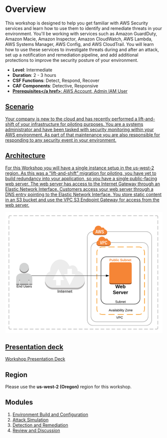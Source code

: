 # Overview

This workshop is designed to help you get familiar with AWS Security services and learn how to use them to identify and remediate threats in your environment.  You'll be working with services such as Amazon GuardDuty, Amazon Macie, Amazon Inspector, Amazon CloudWatch, AWS Lambda, AWS Systems Manager, AWS Config, and AWS CloudTrail. You will learn how to use these services to investigate threats during and after an attack, set up a notification and remediation pipeline, and  add additional protections to improve the security posture of your environment.

* **Level**: Intermediate
* **Duration**: 2 - 3 hours
* **CSF Functions**: Detect, Respond, Recover
* **CAF Components**: Detective, Responsive
* **<a href="https://awssecworkshops.com/getting-started/" target="_blank">Prerequisites</a href>**: AWS Account, Admin IAM User

## Scenario

Your company is new to the cloud and has recently performed a lift-and-shift of your infrastructure for piloting purposes.  You are a systems administrator and have been tasked with security monitoring within your AWS environment.  As part of that maintenance you are also responsible for responding to any security event in your environment.

## Architecture

For this Workshop you will have a single instance setup in the us-west-2 region. As this was a “lift-and-shift” migration for piloting, you have yet to build redundancy into your application, so you have a single public-facing web server. The web server has access to the Internet Gateway through an Elastic Network Interface. Customers access your web server through a DNS entry pointing to the Elastic Network Interface. You store static content in an S3 bucket and use the VPC S3 Endpoint Gateway for access from the web server.

![Architecture](./images/diagram-basic-arch.png "Workload Architecture")

## Presentation deck
[Workshop Presentation Deck](./threat-detect-workshop-presentation.pdf)

## Region
Please use the **us-west-2 (Oregon)** region for this workshop.

## Modules
1. [Environment Build and Configuration](./01-environment-setup.md)
2. [Attack Simulation](./02-attack-simulation.md) 
3. [Detection and Remediation](./03-detection-and-remediation.md) 
4. [Review and Discussion](./04-review-and-discussion.md)
